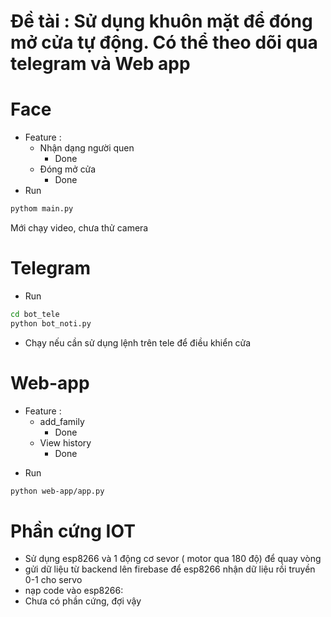 # Đề tài : Sử dụng khuôn mặt để đóng mở cửa tự động. Có thể theo dõi qua telegram và Web app

# Face
- Feature :
    + Nhận dạng người quen
        + Done
    + Đóng mở cửa
        + Done
- Run
```sh
pythom main.py
```
Mới chạy video, chưa thử camera
# Telegram 
+ Run
```sh
cd bot_tele
python bot_noti.py
```
- Chạy nếu cần sử dụng lệnh trên tele để điều khiển cửa
# Web-app
- Feature :
    + add_family 
        + Done
    + View history 
        + Done
+ Run 
```sh
python web-app/app.py
```
# Phần cứng IOT
- Sử dụng esp8266 và 1 động cơ sevor ( motor qua 180 độ) để quay vòng
- gửi dữ liệu từ backend lên firebase để esp8266 nhận dữ liệu rồi truyền 0-1 cho servo
- nạp code vào esp8266: 
- Chưa có phần cứng, đợi vậy
